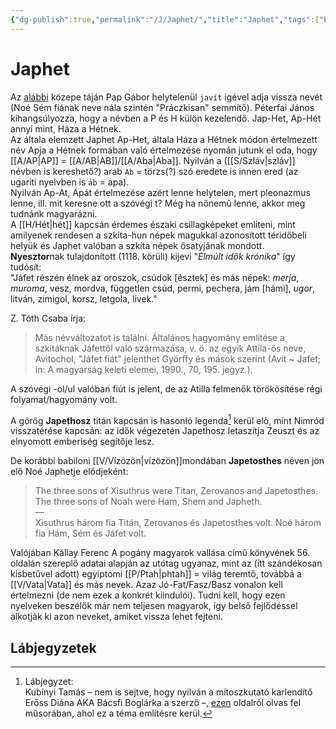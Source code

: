 ```yaml
---
{"dg-publish":true,"permalink":"/J/Japhet/","title":"Japhet","tags":["Englishtexttranslated"],"created":"2023-10-23T05:34","updated":"2025-10-10T21:56"}
---
```



# Japhet

Az [alábbi](https://youtu.be/xF2hpMBgYn0) közepe táján Pap Gábor helytelenül `javít` igével adja vissza nevét (Noé Sém fiának neve nála szintén "Práczkisan" semmítő). Péterfai János kihangsúlyozza, hogy a névben a P és H külön kezelendő. Jap-Het, Ap-Hét annyi mint, Háza a Hétnek.  
Az általa elemzett Japhet Ap-Het, általa Háza a Hétnek módon értelmezett név Apja a Hétnek formában való értelmezése nyomán jutunk el oda, hogy [[A/AP\|AP]] = [[A/AB\|AB]]/[[A/Aba\|Aba]]. Nyilván a ([[S/Szláv\|szláv]] névben is kereshető?) arab `Ab` = törzs(?) szó eredete is innen ered (az ugariti nyelvben is `ảb` = apa).  
Nyilván Ap-At, Apát értelmezése azért lenne helytelen, mert pleonazmus lenne, ill. mit keresne ott a szóvégi t? Még ha nőnemű lenne, akkor meg tudnánk magyarázni.  
A [[H/Hét\|hét]] kapcsán érdemes északi csillagképeket említeni, mint amilyenek rendesen a szkíta-hun népek magukkal azonosított téridőbeli helyük és Japhet valóban a szkíta népek ősatyjának mondott.  
**Nyesztor**nak tulajdonított (1118. körüli) kijevi "*Elmúlt idők krónika*" így tudósít:  
"Jáfet részén élnek az oroszok, csúdok \[észtek\] és más népek: *merja*, *muroma*, vesz, mordva, független csúd, permi, pechera, jám \[hámi\], *ugor*, litván, zimigol, korsz, letgola, lívek."  

Z. Tóth Csaba írja:  
> Más névváltozatot is találni. Általános hagyomány említése a szkítáknak Jáfettől való származása, v. ö. az egyik Attila-ős neve, Avitochol, "Jáfet fiát" jelenthet Györffy és mások szerint (Avit ~ Jafet; in: A magyarság keleti elemei, 1990., 70, 195. jegyz.).  

A szóvégi -ol/ul valóban fiút is jelent, de az Atilla felmenők törökösítése régi folyamat/hagyomány volt.  

A görög **Japethosz** titán kapcsán is hasonló legenda[^1] kerül elő, mint Nimród visszatérése kapcsán: az idők végezetén Japethosz letaszítja Zeuszt és az elnyomott emberiség segítője lesz.  

De korábbi babiloni [[V/Vízözön\|vízözön]]mondában **Japetosthes** néven jön elő Noé Japhetje elődjeként:  
> The three sons of Xisuthrus were Titan, Zerovanos and Japetosthes. The three sons of Noah were Ham, Shem and Japheth.  
> —  
> Xisuthrus három fia Titán, Zerovanos és Japetosthes volt. Noé három fia Hám, Sém és Jáfet volt.  

Valójában Kállay Ferenc A pogány magyarok vallása című könyvének 56. oldalán szereplő adatai alapján az utótag ugyanaz, mint az (itt szándékosan kisbetűvel adott) egyiptomi [[P/Ptah\|phtah]] = világ teremtő, továbbá a [[V/Vata\|Vata]] és más nevek. Azaz Jó-Fat/Fasz/Basz vonalon kell értelmezni (de nem ezek a konkrét kiindulói). Tudni kell, hogy ezen nyelveken beszélők már nem teljesen magyarok, így belső fejlődéssel alkotják ki azon neveket, amiket vissza lehet fejteni.  

## Lábjegyzetek

[^1]: Lábjegyzet:  
Kubínyi Tamás – nem is sejtve, hogy nyilván a mítoszkutató karlendítő Erőss Diána AKA Bácsfi Boglárka a szerző –, [ezen](https://web.archive.org/web/20201130205013/https://vilagfigyelo.com/eltitkolt-osi-profeciak-a-vegiteletrol-a-hun-magyarsag-neperol/) oldalról olvas fel műsorában, ahol ez a téma említésre kerül.  